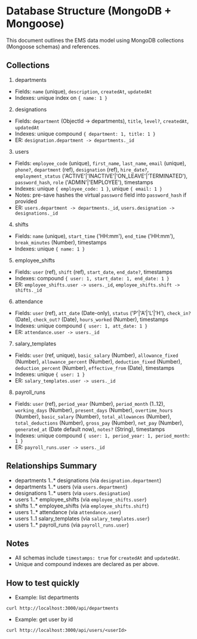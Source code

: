 # Database Structure (MongoDB + Mongoose)

This document outlines the EMS data model using MongoDB collections (Mongoose schemas) and references.

## Collections

1) departments
- Fields: `name` (unique), `description`, `createdAt`, `updatedAt`
- Indexes: unique index on `{ name: 1 }`

2) designations
- Fields: `department` (ObjectId -> departments), `title`, `level?`, `createdAt`, `updatedAt`
- Indexes: unique compound `{ department: 1, title: 1 }`
- ER: `designation.department -> departments._id`

3) users
- Fields: `employee_code` (unique), `first_name`, `last_name`, `email` (unique), `phone?`, `department` (ref), `designation` (ref), `hire_date?`, `employment_status` ('ACTIVE'|'INACTIVE'|'ON_LEAVE'|'TERMINATED'), `password_hash`, `role` ('ADMIN'|'EMPLOYEE'), timestamps
- Indexes: unique `{ employee_code: 1 }`, unique `{ email: 1 }`
- Notes: pre-save hashes the virtual `password` field into `password_hash` if provided
- ER: `users.department -> departments._id`, `users.designation -> designations._id`

4) shifts
- Fields: `name` (unique), `start_time` ('HH:mm'), `end_time` ('HH:mm'), `break_minutes` (Number), timestamps
- Indexes: unique `{ name: 1 }`

5) employee_shifts
- Fields: `user` (ref), `shift` (ref), `start_date`, `end_date?`, timestamps
- Indexes: compound `{ user: 1, start_date: 1, end_date: 1 }`
- ER: `employee_shifts.user -> users._id`, `employee_shifts.shift -> shifts._id`

6) attendance
- Fields: `user` (ref), `att_date` (Date-only), `status` ('P'|'A'|'L'|'H'), `check_in?` (Date), `check_out?` (Date), `hours_worked` (Number), timestamps
- Indexes: unique compound `{ user: 1, att_date: 1 }`
- ER: `attendance.user -> users._id`

7) salary_templates
- Fields: `user` (ref, unique), `basic_salary` (Number), `allowance_fixed` (Number), `allowance_percent` (Number), `deduction_fixed` (Number), `deduction_percent` (Number), `effective_from` (Date), timestamps
- Indexes: unique `{ user: 1 }`
- ER: `salary_templates.user -> users._id`

8) payroll_runs
- Fields: `user` (ref), `period_year` (Number), `period_month` (1..12), `working_days` (Number), `present_days` (Number), `overtime_hours` (Number), `basic_salary` (Number), `total_allowances` (Number), `total_deductions` (Number), `gross_pay` (Number), `net_pay` (Number), `generated_at` (Date default now), `notes?` (String), timestamps
- Indexes: unique compound `{ user: 1, period_year: 1, period_month: 1 }`
- ER: `payroll_runs.user -> users._id`

## Relationships Summary
- departments 1..* designations (via `designation.department`)
- departments 1..* users (via `users.department`)
- designations 1..* users (via `users.designation`)
- users 1..* employee_shifts (via `employee_shifts.user`)
- shifts 1..* employee_shifts (via `employee_shifts.shift`)
- users 1..* attendance (via `attendance.user`)
- users 1..1 salary_templates (via `salary_templates.user`)
- users 1..* payroll_runs (via `payroll_runs.user`)

## Notes
- All schemas include `timestamps: true` for `createdAt` and `updatedAt`.
- Unique and compound indexes are declared as per above.

## How to test quickly
- Example: list departments
```
curl http://localhost:3000/api/departments
```
- Example: get user by id
```
curl http://localhost:3000/api/users/<userId>
```

